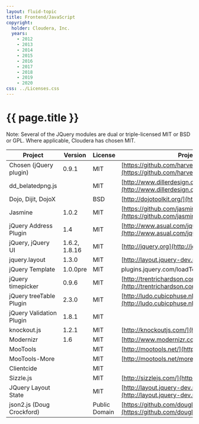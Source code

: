 ```yaml
---
layout: fluid-topic
title: Frontend/JavaScript
copyright:
  holder: Cloudera, Inc.
  years:
    - 2012
    - 2013
    - 2014
    - 2015
    - 2016
    - 2017
    - 2018
    - 2019
    - 2020
css: ../Licenses.css
---
```

# {{ page.title }}

Note: Several of the JQuery modules are dual or triple-licensed MIT or
BSD or GPL. Where applicable, Cloudera has chosen MIT.

Project | Version | License | Project Site/Notes
--- | --- | --- | ---
Chosen (jQuery plugin) | 0.9.1 | MIT | [https://github.com/harvesthq/chosen](https://github.com/harvesthq/chosen)
dd_belatedpng.js || MIT | [http://www.dillerdesign.com/experiment/DD_belatedPNG/](http://www.dillerdesign.com/experiment/DD_belatedPNG/)
Dojo, Dijit, DojoX || BSD | [http://dojotoolkit.org/](http://dojotoolkit.org/)
Jasmine | 1.0.2 | MIT | [https://github.com/jasmine/jasmine](https://github.com/jasmine/jasmine)
jQuery Address Plugin | 1.4 | MIT | [http://www.asual.com/jquery/address/](http://www.asual.com/jquery/address/)
jQuery, jQuery UI | 1.6.2, 1.8.16 | MIT | [http://jquery.org](http://jquery.org)
jquery.layout | 1.3.0 | MIT | [http://layout.jquery-dev.net](http://layout.jquery-dev.net)
jQuery Template | 1.0.0pre | MIT | plugins.jquery.com/loadTemplate
jQuery timepicker | 0.9.6 | MIT | [http://trentrichardson.com/examples/timepicker](http://trentrichardson.com/examples/timepicker)
jQuery treeTable Plugin | 2.3.0 | MIT | [http://ludo.cubicphuse.nl/jquery-treetable/](http://ludo.cubicphuse.nl/jquery-treetable/)
jQuery Validation Plugin | 1.8.1 | MIT
knockout.js | 1.2.1 | MIT | [http://knockoutjs.com/](http://knockoutjs.com/)
Modernizr | 1.6 | MIT | [http://www.modernizr.com](http://www.modernizr.com)
MooTools || MIT | [http://mootools.net/](http://mootools.net/)
MooTools-More || MIT | [http://mootools.net/more/](http://mootools.net/more/)
Clientcide || MIT
Sizzle.js || MIT | [http://sizzlejs.com/](http://sizzlejs.com/)
JQuery Layout State || MIT | [http://layout.jquery-dev.net/index.cfm](http://layout.jquery-dev.net/index.cfm)
json2.js (Doug Crockford) || Public Domain | [https://github.com/douglascrockford/JSON](https://github.com/douglascrockford/JSON)
